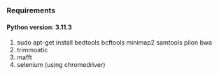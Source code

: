 ### Requirements

#### Python version: 3.11.3

1. sudo apt-get install bedtools bcftools minimap2 samtools pilon bwa
2. trimmoatic
2. mafft
3. selenium (using chromedriver)
